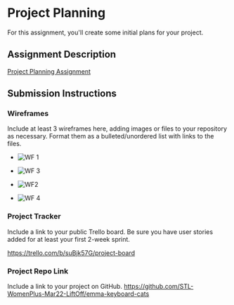 # Project Planning
For this assignment, you'll create some initial plans for your project.

## Assignment Description
[Project Planning Assignment](https://education.launchcode.org/liftoff/modules/assignments/project-planning)

## Submission Instructions

### Wireframes

Include at least 3 wireframes here, adding images or files to your repository as necessary. Format them as a bulleted/unordered list with links to the files.
* ![WF 1](https://user-images.githubusercontent.com/107154088/210636121-92acb713-1c4f-4c20-b2b0-5410f50f4180.JPG)

* ![WF 3](https://user-images.githubusercontent.com/107154088/210636146-9f0a60d0-c75e-49b3-822e-0f88cc7734e4.JPG)

* ![WF2](https://user-images.githubusercontent.com/107154088/210636174-8b261793-4b9b-4386-97f6-68f289cb6f17.JPG)

* ![WF 4](https://user-images.githubusercontent.com/107154088/210636193-dc6e9721-502f-4b27-b101-05c946d53060.JPG)

### Project Tracker

Include a link to your public Trello board. Be sure you have user stories added for at least your first 2-week sprint.

https://trello.com/b/suBjk57G/project-board

### Project Repo Link

Include a link to your project on GitHub.
https://github.com/STL-WomenPlus-Mar22-LiftOff/emma-keyboard-cats

